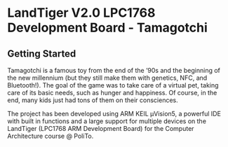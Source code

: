 
# LandTiger V2.0 LPC1768 Development Board - Tamagotchi
## Getting Started
Tamagotchi is a famous toy from the end of the ’90s and the beginning of the new millennium (but they still make them with genetics, NFC, and Bluetooth!). The goal of the game was to take care of a virtual pet, taking care of its basic needs, such as hunger and happiness. Of course, in the end, many kids just had tons of them on their consciences.

The project has been developed using ARM KEIL µVision5, a powerful IDE with built in functions and a large support for multiple devices on the LandTiger (LPC1768 ARM Development Board) for the Computer Architecture course @ PoliTo.

